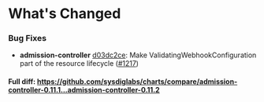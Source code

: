 # What's Changed

### Bug Fixes
- **admission-controller** [d03dc2ce](https://github.com/sysdiglabs/charts/commit/d03dc2ce1d7056304b7a1f803bb1dd92e4feb9d4): Make ValidatingWebhookConfiguration part of the resource lifecycle ([#1217](https://github.com/sysdiglabs/charts/issues/1217))
#### Full diff: https://github.com/sysdiglabs/charts/compare/admission-controller-0.11.1...admission-controller-0.11.2
